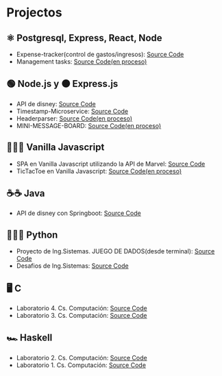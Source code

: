 # Projectos

## ⚛️ Postgresql, Express, React, Node

-  Expense-tracker(control de gastos/ingresos): <a href="https://github.com/Alanoterohs/expense-tracker-PERN">Source Code</a>
-  Management tasks: <a href="https://github.com/Alanoterohs/managment-task">Source Code(en proceso)</a>

## 🟢 Node.js y ⚫ Express.js

-  API de disney: <a href="https://github.com/Alanoterohs/api-node-disney">Source Code</a>
-  Timestamp-Microservice: <a href="https://github.com/Alanoterohs/Timestamp-Microservice">Source Code</a>
-  Headerparser: <a href="https://github.com/Alanoterohs/project-headerparser">Source Code(en proceso)</a>
-  MINI-MESSAGE-BOARD: <a href="https://github.com/Alanoterohs/express-MINI-MESSAGE-BOARD">Source Code(en proceso)</a>

## 👨‍💻🤪 Vanilla Javascript

-  SPA en Vanilla Javascript utilizando la API de Marvel: <a href="https://github.com/Alanoterohs/apiMarvel-js">Source Code</a>
-  TicTacToe en Vanilla Javascript: <a href="https://github.com/Alanoterohs/Tic-Tac-Toe_VanillaJs">Source Code(en proceso)</a>

## ☕☕ Java

-  API de disney con Springboot: <a href="https://github.com/Alanoterohs/Api-disney-Java">Source Code</a>

## 👨‍💻🐍 Python

- Proyecto de Ing.Sistemas. JUEGO DE DADOS(desde terminal): <a href="https://github.com/Alanoterohs/proyecto1_game">Source Code</a>
- Desafios de Ing.Sistemas: <a href="https://github.com/Alanoterohs/Algoritmos1_Ing.Sistemas">Source Code</a>

## 🖥 C 

- Laboratorio 4. Cs. Computación: <a href="https://github.com/Alanoterohs/project-2-C">Source Code</a>
- Laboratorio 3. Cs. Computación: <a href="https://github.com/Alanoterohs/Project-1-C">Source Code</a>

## 🏎 Haskell

- Laboratorio 2. Cs. Computación: <a href="https://github.com/Alanoterohs/Project-2-Haskell">Source Code</a>
- Laboratorio 1. Cs. Computación: <a href="https://github.com/Alanoterohs/Project-1-Haskell">Source Code</a>
